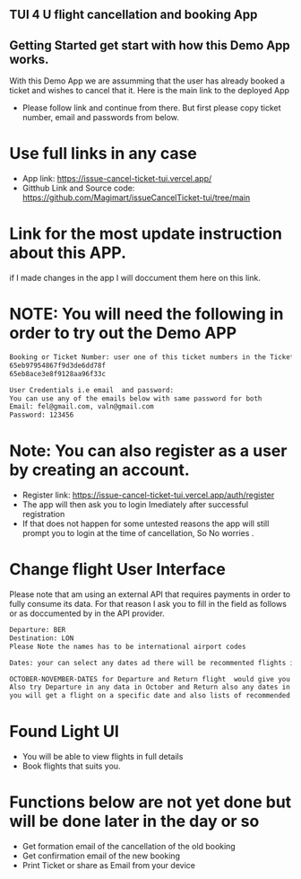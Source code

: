 ## TUI 4 U   flight cancellation and booking App

## Getting Started get start with how this Demo App works.
With this Demo App we are assumming that the user has already booked a ticket and wishes to cancel that it.
Here is the main link to the deployed App
- Please follow link and continue from there. But first please copy ticket number, email and passwords from below.

# Use full links in any case
- App link: https://issue-cancel-ticket-tui.vercel.app/
- Gitthub Link and Source code: https://github.com/Magimart/issueCancelTicket-tui/tree/main
# Link for the most update instruction about this APP.
if I made changes in the app I will doccument them here on this link.

# NOTE: You will need the following in order to try out the Demo APP

```bash
Booking or Ticket Number: user one of this ticket numbers in the Ticket Number UI
65eb97954867f9d3de6dd78f
65eb8ace3e8f9128aa96f33c

User Credentials i.e email  and password:
You can use any of the emails below with same password for both
Email: fel@gmail.com, valn@gmail.com
Password: 123456
```

# Note: You can also register as a user by creating an account.
- Register link: https://issue-cancel-ticket-tui.vercel.app/auth/register
- The app will then ask you to login Imediately after successful registration
- If that does not happen for some untested reasons the app will still prompt you to login at the time of cancellation, So No worries .

# Change flight User Interface
Please note that am using an external API that requires payments in order to fully consume its data.
For that reason I ask you to fill in the field as follows or as doccumented by in the API provider.

```bash
Departure: BER
Destination: LON
Please Note the names has to be international airport codes

Dates: your can select any dates ad there will be recommented flights if they are no flights on the dates you entered 

OCTOBER-NOVEMBER-DATES for Departure and Return flight  would give you a better understanding oF the App.
Also try Departure in any data in October and Return also any dates in Noverber here
you will get a flight on a specific date and also lists of recommended flights:
```
# Found Light UI
- You will be able to view flights in full details
- Book flights that suits you.
# Functions below are not yet done but will be done later in the day or so
- Get formation email of the cancellation of the old booking
- Get confirmation email of the new booking
- Print Ticket or share as Email from your device









